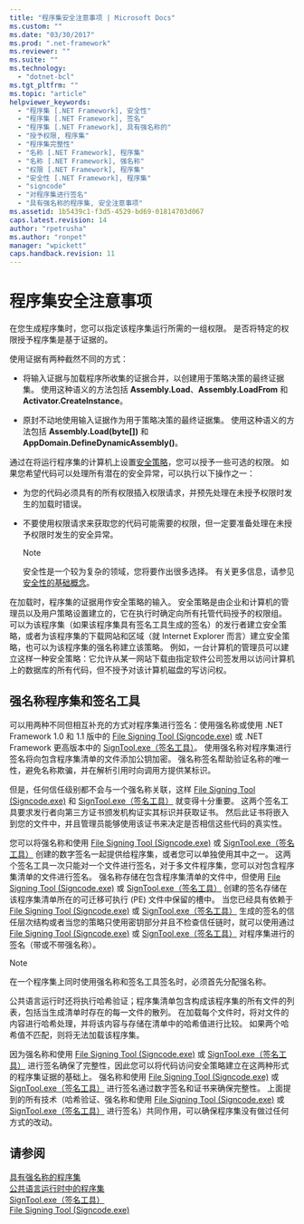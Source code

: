 ```yaml
---
title: "程序集安全注意事项 | Microsoft Docs"
ms.custom: ""
ms.date: "03/30/2017"
ms.prod: ".net-framework"
ms.reviewer: ""
ms.suite: ""
ms.technology: 
  - "dotnet-bcl"
ms.tgt_pltfrm: ""
ms.topic: "article"
helpviewer_keywords: 
  - "程序集 [.NET Framework], 安全性"
  - "程序集 [.NET Framework], 签名"
  - "程序集 [.NET Framework], 具有强名称的"
  - "授予权限, 程序集"
  - "程序集完整性"
  - "名称 [.NET Framework], 程序集"
  - "名称 [.NET Framework], 强名称"
  - "权限 [.NET Framework], 程序集"
  - "安全性 [.NET Framework], 程序集"
  - "signcode"
  - "对程序集进行签名"
  - "具有强名称的程序集, 安全注意事项"
ms.assetid: 1b5439c1-f3d5-4529-bd69-01814703d067
caps.latest.revision: 14
author: "rpetrusha"
ms.author: "ronpet"
manager: "wpickett"
caps.handback.revision: 11
---
```

# 程序集安全注意事项
在您生成程序集时，您可以指定该程序集运行所需的一组权限。  是否将特定的权限授予程序集是基于证据的。  
  
 使用证据有两种截然不同的方式：  
  
-   将输入证据与加载程序所收集的证据合并，以创建用于策略决策的最终证据集。  使用这种语义的方法包括 **Assembly.Load**、**Assembly.LoadFrom** 和 **Activator.CreateInstance**。  
  
-   原封不动地使用输入证据作为用于策略决策的最终证据集。  使用这种语义的方法包括 **Assembly.Load\(byte\[\]\)** 和 **AppDomain.DefineDynamicAssembly\(\)**。  
  
 通过在将运行程序集的计算机上设置[安全策略](../../../docs/framework/misc/code-access-security-basics.md)，您可以授予一些可选的权限。  如果您希望代码可以处理所有潜在的安全异常，可以执行以下操作之一：  
  
-   为您的代码必须具有的所有权限插入权限请求，并预先处理在未授予权限时发生的加载时错误。  
  
-   不要使用权限请求来获取您的代码可能需要的权限，但一定要准备处理在未授予权限时发生的安全异常。  
  
    > [!NOTE]
    >  安全性是一个较为复杂的领域，您将要作出很多选择。  有关更多信息，请参见[安全性的基础概念](../../../docs/standard/security/key-security-concepts.md)。  
  
 在加载时，程序集的证据用作安全策略的输入。  安全策略是由企业和计算机的管理员以及用户策略设置建立的，它在执行时确定向所有托管代码授予的权限组。  可以为该程序集（如果该程序集具有签名工具生成的签名）的发行者建立安全策略，或者为该程序集的下载网站和区域（就 Internet Explorer 而言）建立安全策略，也可以为该程序集的强名称建立该策略。  例如，一台计算机的管理员可以建立这样一种安全策略：它允许从某一网站下载由指定软件公司签发用以访问计算机上的数据库的所有代码，但不授予对该计算机磁盘的写访问权。  
  
## 强名称程序集和签名工具  
 可以用两种不同但相互补充的方式对程序集进行签名：使用强名称或使用 .NET Framework 1.0 和 1.1 版中的 [File Signing Tool \(Signcode.exe\)](http://msdn.microsoft.com/zh-cn/2d299154-34ea-41ba-ad12-17075bb7e1db) 或 .NET Framework 更高版本中的 [SignTool.exe（签名工具）](../../../docs/framework/tools/signtool-exe.md)。  使用强名称对程序集进行签名将向包含程序集清单的文件添加公钥加密。  强名称签名帮助验证名称的唯一性，避免名称欺骗，并在解析引用时向调用方提供某标识。  
  
 但是，任何信任级别都不会与一个强名称关联，这样 [File Signing Tool \(Signcode.exe\)](http://msdn.microsoft.com/zh-cn/2d299154-34ea-41ba-ad12-17075bb7e1db) 和 [SignTool.exe（签名工具）](../../../docs/framework/tools/signtool-exe.md) 就变得十分重要。  这两个签名工具要求发行者向第三方证书颁发机构证实其标识并获取证书。  然后此证书将嵌入到您的文件中，并且管理员能够使用该证书来决定是否相信这些代码的真实性。  
  
 您可以将强名称和使用 [File Signing Tool \(Signcode.exe\)](http://msdn.microsoft.com/zh-cn/2d299154-34ea-41ba-ad12-17075bb7e1db) 或 [SignTool.exe（签名工具）](../../../docs/framework/tools/signtool-exe.md) 创建的数字签名一起提供给程序集，或者您可以单独使用其中之一。  这两个签名工具一次只能对一个文件进行签名，对于多文件程序集，您可以对包含程序集清单的文件进行签名。  强名称存储在包含程序集清单的文件中，但使用 [File Signing Tool \(Signcode.exe\)](http://msdn.microsoft.com/zh-cn/2d299154-34ea-41ba-ad12-17075bb7e1db) 或 [SignTool.exe（签名工具）](../../../docs/framework/tools/signtool-exe.md) 创建的签名存储在该程序集清单所在的可迁移可执行 \(PE\) 文件中保留的槽中。  当您已经具有依赖于 [File Signing Tool \(Signcode.exe\)](http://msdn.microsoft.com/zh-cn/2d299154-34ea-41ba-ad12-17075bb7e1db) 或 [SignTool.exe（签名工具）](../../../docs/framework/tools/signtool-exe.md) 生成的签名的信任层次结构或者当您的策略只使用密钥部分并且不检查信任链时，就可以使用通过 [File Signing Tool \(Signcode.exe\)](http://msdn.microsoft.com/zh-cn/2d299154-34ea-41ba-ad12-17075bb7e1db) 或 [SignTool.exe（签名工具）](../../../docs/framework/tools/signtool-exe.md) 对程序集进行的签名（带或不带强名称）。  
  
> [!NOTE]
>  在一个程序集上同时使用强名称和签名工具签名时，必须首先分配强名称。  
  
 公共语言运行时还将执行哈希验证；程序集清单包含构成该程序集的所有文件的列表，包括当生成清单时存在的每一文件的散列。  在加载每个文件时，将对文件的内容进行哈希处理，并将该内容与存储在清单中的哈希值进行比较。  如果两个哈希值不匹配，则将无法加载该程序集。  
  
 因为强名称和使用 [File Signing Tool \(Signcode.exe\)](http://msdn.microsoft.com/zh-cn/2d299154-34ea-41ba-ad12-17075bb7e1db) 或 [SignTool.exe（签名工具）](../../../docs/framework/tools/signtool-exe.md) 进行签名确保了完整性，因此您可以将代码访问安全策略建立在这两种形式的程序集证据的基础上。  强名称和使用 [File Signing Tool \(Signcode.exe\)](http://msdn.microsoft.com/zh-cn/2d299154-34ea-41ba-ad12-17075bb7e1db) 或 [SignTool.exe（签名工具）](../../../docs/framework/tools/signtool-exe.md) 进行签名通过数字签名和证书来确保完整性。  上面提到的所有技术（哈希验证、强名称和使用 [File Signing Tool \(Signcode.exe\)](http://msdn.microsoft.com/zh-cn/2d299154-34ea-41ba-ad12-17075bb7e1db) 或 [SignTool.exe（签名工具）](../../../docs/framework/tools/signtool-exe.md) 进行签名）共同作用，可以确保程序集没有做过任何方式的改动。  
  
## 请参阅  
 [具有强名称的程序集](../../../docs/framework/app-domains/strong-named-assemblies.md)   
 [公共语言运行时中的程序集](../../../docs/framework/app-domains/assemblies-in-the-common-language-runtime.md)   
 [SignTool.exe（签名工具）](../../../docs/framework/tools/signtool-exe.md)   
 [File Signing Tool \(Signcode.exe\)](http://msdn.microsoft.com/zh-cn/2d299154-34ea-41ba-ad12-17075bb7e1db)